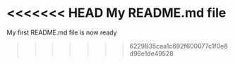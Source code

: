 <<<<<<< HEAD
My README.md file
=======
My first README.md file is now ready
>>>>>>> 6229835caa1c692f600077c1f0e8d96e1de49528
